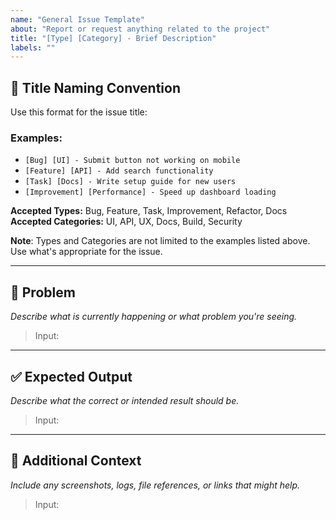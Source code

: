 ```yaml
---
name: "General Issue Template"
about: "Report or request anything related to the project"
title: "[Type] [Category] - Brief Description"
labels: ""
---
```


## 📌 Title Naming Convention

Use this format for the issue title:


### Examples:
- `[Bug] [UI] - Submit button not working on mobile`
- `[Feature] [API] - Add search functionality`
- `[Task] [Docs] - Write setup guide for new users`
- `[Improvement] [Performance] - Speed up dashboard loading`

**Accepted Types:** Bug, Feature, Task, Improvement, Refactor, Docs  
**Accepted Categories:** UI, API, UX, Docs, Build, Security

**Note**: Types and Categories are not limited to the examples listed above. Use what's appropriate for the issue.

---

## 🐞 Problem

_Describe what is currently happening or what problem you're seeing._

> Input:

<!-- Erase this and start from here. Also intentionally leave a blank line below -->

---

## ✅ Expected Output

_Describe what the correct or intended result should be._

> Input:

<!-- Erase this and start from here. Also intentionally leave a blank line below -->

---

## 📎 Additional Context

_Include any screenshots, logs, file references, or links that might help._

> Input:

<!-- Erase this and start from here. Also intentionally leave a blank line below -->


<!--test>

